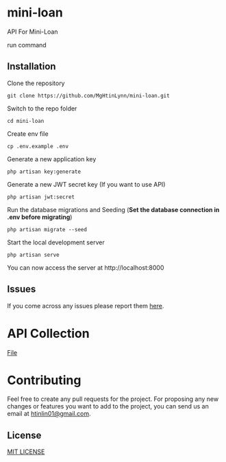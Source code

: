 # mini-loan
API For Mini-Loan

run command

## Installation

Clone the repository

    git clone https://github.com/MgHtinLynn/mini-loan.git
Switch to the repo folder

    cd mini-loan
    
Create env file

    cp .env.example .env
    
Generate a new application key

    php artisan key:generate

Generate a new JWT secret key (If you want to use API)

    php artisan jwt:secret
    
Run the database migrations and Seeding (**Set the database connection in .env before migrating**)

    php artisan migrate --seed
Start the local development server

    php artisan serve
    
You can now access the server at http://localhost:8000

## Issues

If you come across any issues please report them [here](https://github.com/MgHtinLynn/mini-loan/issues).


# API Collection
[File](https://github.com/MgHtinLynn/mini-loan/master/miniLoanAPICollection.json)

# Contributing
Feel free to create any pull requests for the project. For proposing any new changes or features you want to add to the project, you can send us an email at htinlin01@gmail.com.

## License

[MIT LICENSE](https://github.com/MgHtinLynn/mini-loan/master/LICENSE.txt)

